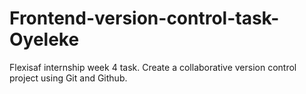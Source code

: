 # Frontend-version-control-task-Oyeleke
Flexisaf internship week 4 task. Create a collaborative version control project using Git and Github.
